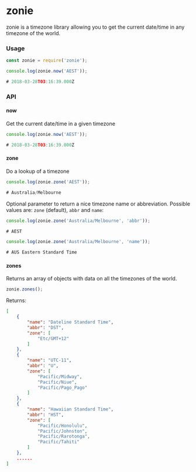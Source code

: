 # zonie

zonie is a timezone library allowing you to get the current date/time in any timezone of the world.

### Usage

``` javascript
const zonie = require('zonie');

console.log(zonie.now('AEST'));

# 2018-03-28T03:16:39.000Z
```

### API

####  now
Get the current date/time in a given timezone

``` javascript
console.log(zonie.now('AEST'));

# 2018-03-28T03:16:39.000Z
```

####  zone
Do a lookup of a timezone

``` javascript
console.log(zonie.zone('AEST'));

# Australia/Melbourne
```

Optional parameter to return a nice timezone name or abbreviation. Possible values are: `zone` (default), `abbr` and `name`:

``` javascript
console.log(zonie.zone('Australia/Melbourne', 'abbr'));

# AEST
```

``` javascript
console.log(zonie.zone('Australia/Melbourne', 'name'));

# AUS Eastern Standard Time
```

####  zones

Returns an array of objects with data on all the timezones of the world.

``` javascript
zonie.zones();
```

Returns:
``` json
[
    {
        "name": "Dateline Standard Time",
        "abbr": "DST",
        "zone": [
            "Etc/GMT+12"
        ]
    },
    {
        "name": "UTC-11",
        "abbr": "U",
        "zone": [
            "Pacific/Midway",
            "Pacific/Niue",
            "Pacific/Pago_Pago"
        ]
    },
    {
        "name": "Hawaiian Standard Time",
        "abbr": "HST",
        "zone": [
            "Pacific/Honolulu",
            "Pacific/Johnston",
            "Pacific/Rarotonga",
            "Pacific/Tahiti"
        ]
    },
    ......
]
```
